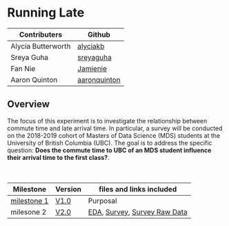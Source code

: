 # Running Late

| Contributers | Github |
|--------------|--------|
| Alycia Butterworth | [alyciakb](https://github.com/alyciakb) |
| Sreya Guha | [sreyaguha](https://github.com/sreyaguha) |
| Fan Nie | [Jamienie](https://github.com/Jamienie) |
| Aaron Quinton | [aaronquinton](https://github.com/aaronquinton) |


## Overview

The focus of this experiment is to investigate the relationship between commute time and late arrival time. In particular, a survey will be conducted on the 2018-2019 cohort of Masters of Data Science (MDS) students at the University of British Columbia (UBC). The goal is to address the specific question: **Does the commute time to UBC of an MDS student influence their arrival time to the first class?**. 
<br>
<br>
<br>

| Milestone | Version | files and links included|
|--------------|--------|------------------------|
| [milestone 1](https://github.com/UBC-MDS/running_late/blob/master/milestone1.md) | [V1.0](https://github.com/UBC-MDS/running_late/releases/tag/v1.0) | Purposal|
| milesone 2| [V2.0](https://github.com/UBC-MDS/running_late/releases/tag/v2.0) | [EDA](https://github.com/UBC-MDS/running_late/blob/master/eda_running_late.md),  [Survey](https://ubc.ca1.qualtrics.com/jfe/form/SV_3Jk3TZyscxiUZY9),  [Survey Raw Data](https://github.ubc.ca/MDS-2018-19/survey-data/blob/master/2019-04-03_Running_late_survey_data.csv)


